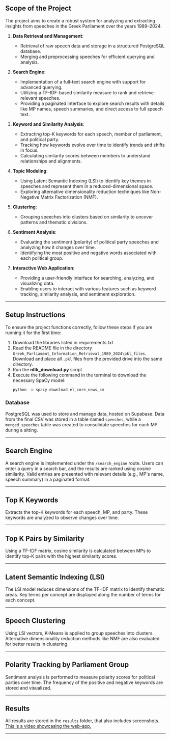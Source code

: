 ## Scope of the Project  

The project aims to create a robust system for analyzing and extracting insights from speeches in the Greek Parliament over the years 1989–2024. 

1. **Data Retrieval and Management**:  
   - Retrieval of raw speech data and storage in a structured PostgreSQL database.  
   - Merging and preprocessing speeches for efficient querying and analysis.  

2. **Search Engine**:  
   - Implementation of a full-text search engine with support for advanced querying.  
   - Utilizing a TF-IDF-based similarity measure to rank and retrieve relevant speeches.  
   - Providing a paginated interface to explore search results with details like MP names, speech summaries, and direct access to full speech text.  

3. **Keyword and Similarity Analysis**:  
   - Extracting top-K keywords for each speech, member of parliament, and political party.  
   - Tracking how keywords evolve over time to identify trends and shifts in focus.  
   - Calculating similarity scores between members to understand relationships and alignments.  

4. **Topic Modeling**:  
   - Using Latent Semantic Indexing (LSI) to identify key themes in speeches and represent them in a reduced-dimensional space.  
   - Exploring alternative dimensionality reduction techniques like Non-Negative Matrix Factorization (NMF).  

5. **Clustering**:  
   - Grouping speeches into clusters based on similarity to uncover patterns and thematic divisions.  

6. **Sentiment Analysis**:  
   - Evaluating the sentiment (polarity) of political party speeches and analyzing how it changes over time.  
   - Identifying the most positive and negative words associated with each political group.  

7. **Interactive Web Application**:  
   - Providing a user-friendly interface for searching, analyzing, and visualizing data.  
   - Enabling users to interact with various features such as keyword tracking, similarity analysis, and sentiment exploration.  

---


## Setup Instructions  
To ensure the project functions correctly, follow these steps if you are running it for the first time:

1. Download the libraries listed in requirements.txt
2. Read the README file in the directory `Greek_Parliament_Information_Retrieval_1989_2024\pkl_files`. Download and place all `.pkl` files from the provided drive into the same directory.  
3. Run the **nltk_download.py** script
4. Execute the following command in the terminal to download the necessary SpaCy model:  
   ```bash
   python -m spacy download el_core_news_sm
### Database  
PostgreSQL was used to store and manage data, hosted on Supabase. Data from the final CSV was stored in a table named `speeches`, while a `merged_speeches` table was created to consolidate speeches for each MP during a sitting.  

---

## Search Engine  
A search engine is implemented under the `/search_engine` route. Users can enter a query in a search bar, and the results are ranked using cosine similarity. Valid entries are presented with relevant details (e.g., MP's name, speech summary) in a paginated format.  

---

## Top K Keywords  
Extracts the top-K keywords for each speech, MP, and party. These keywords are analyzed to observe changes over time.  

---

## Top K Pairs by Similarity  
Using a TF-IDF matrix, cosine similarity is calculated between MPs to identify top-K pairs with the highest similarity scores.  

---

## Latent Semantic Indexing (LSI)  
The LSI model reduces dimensions of the TF-IDF matrix to identify thematic areas. Key terms per concept are displayed along the number of terms for each concept.  

---

## Speech Clustering  
Using LSI vectors, K-Means is applied to group speeches into clusters. Alternative dimensionality reduction methods like NMF are also evaluated for better results in  clustering.  

---

## Polarity Tracking by Parliament Group  
Sentiment analysis is performed to measure polarity scores for political parties over time. The frequency of the positive and negative keywords are stored and visualized.  

---

## Results  
All results are stored in the `results` folder, that also includes screenshots.
[This is a video showcasing the web-app.](https://www.youtube.com/watch?v=w-K3Ec3imIs&ab_channel=%CE%99%CE%AC%CF%83%CE%BF%CE%BD%CE%B1%CF%82)


---
